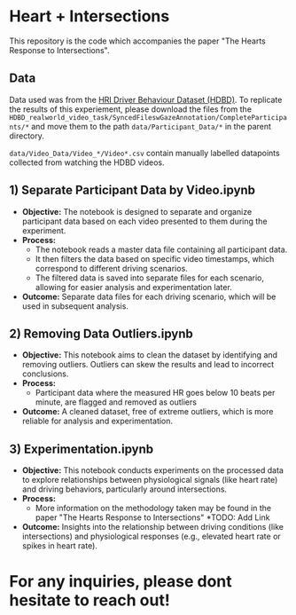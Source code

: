 # Heart + Intersections
This repository is the code which accompanies the paper "The Hearts Response to Intersections".

## Data
Data used was from the [HRI Driver Behaviour Dataset (HDBD)](https://usa.honda-ri.com/hdbd). To replicate the results of this experiement, please download the files from the `HDBD_realworld_video_task/SyncedFileswGazeAnnotation/CompleteParticipants/*` and move them to the path `data/Participant_Data/*` in the parent directory.

`data/Video_Data/Video_*/Video*.csv` contain manually labelled datapoints collected from watching the HDBD videos. 

## 1) Separate Participant Data by Video.ipynb
   - **Objective:** The notebook is designed to separate and organize participant data based on each video presented to them during the experiment.
   - **Process:**
     - The notebook reads a master data file containing all participant data.
     - It then filters the data based on specific video timestamps, which correspond to different driving scenarios.
     - The filtered data is saved into separate files for each scenario, allowing for easier analysis and experimentation later.
   - **Outcome:** Separate data files for each driving scenario, which will be used in subsequent analysis.

## 2) Removing Data Outliers.ipynb
   - **Objective:** This notebook aims to clean the dataset by identifying and removing outliers. Outliers can skew the results and lead to incorrect conclusions.
   - **Process:**
     - Participant data where the measured HR goes below 10 beats per minute, are flagged and removed as outliers
   - **Outcome:** A cleaned dataset, free of extreme outliers, which is more reliable for analysis and experimentation.

## 3) Experimentation.ipynb
   - **Objective:** This notebook conducts experiments on the processed data to explore relationships between physiological signals (like heart rate) and driving behaviors, particularly around intersections.
   - **Process:**
     - More information on the methodology taken may be found in the paper "The Hearts Response to Intersections" *TODO: Add Link
   - **Outcome:** Insights into the relationship between driving conditions (like intersections) and physiological responses (e.g., elevated heart rate or spikes in heart rate).


# For any inquiries, please dont hesitate to reach out!
